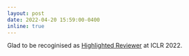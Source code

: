 ```yaml
---
layout: post
date: 2022-04-20 15:59:00-0400
inline: true
---
```

Glad to be recoginised as [Highlighted Reviewer](https://iclr.cc/Conferences/2022/Reviewers) at ICLR 2022.
